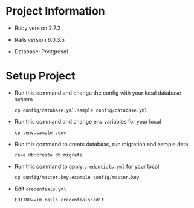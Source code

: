 # Project Information

- Ruby version 2.7.2

- Rails version 6.0.3.5

- Database: Postgresql

# Setup Project

- Run this command and change the config with your local database system

  ```
  cp config/database.yml.sample config/database.yml
  ```

- Run this command and change env variables for your local

  ```
  cp .env.sample .env
  ```

- Run this command to create database, run migration and sample data

  ```
  rake db:create db:migrate
  ```

- Run this command to apply `credentials.yml` for your local

  ```
  cp config/master.key.example config/master.key
  ```

- Edit `credentials.yml`

  ```
  EDITOR=vim rails credentials:edit
  ```
